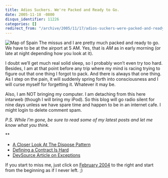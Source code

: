 ```yaml
---
title: Adios Suckers. We're Packed and Ready to Go.
date: 2005-11-18 -0800
disqus_identifier: 11226
categories: []
redirect_from: "/archive/2005/11/17/adios-suckers-were-packed-and-ready-to-go.aspx/"
---
```


![Map of Spain](https://haacked.com/images/MapSpain.jpg) The missus and I
are pretty much packed and ready to go. We have to be at the airport at
5 AM. Yes, that is *AM* as in early morning (or late at night depending
how you look at it).

I doubt we’ll get much real solid sleep, so I probably won’t even try
too hard. Besides, I am at that point before any trip where my mind is
racing trying to figure out that one thing I forgot to pack. And there
is always that one thing. As I step on the pain, it will suddenly spring
forth into consciousness and I will curse myself for forgetting it.
Whatever it may be.

Also, I am NOT bringing my computer. I am detaching from this here
intarweb (though I will bring my iPod). So this blog will go radio
silent for nine days unless we have spare time and happen to be in an
internet cafe. I might login to delete comment spam.

*P.S. While I’m gone, be sure to read some of my latest posts and let me
know what you think.*

**

-   [A Closer Look At The Dispose
    Pattern](/archive/2005//11/18/ACloserLookAtDisposePattern.aspx)
-   [Defining a Contract Is
    Hard](/archive/2005/11/17/DefiningAContractIsHard.aspx)
-   [DevSource Article on
    Exceptions](/archive/2005/11/17/DevSourceArticleOnExceptions.aspx)

If you start to miss me, just click on [February
2004](/archive/2004/02.aspx) to the right and start from the beginning
as if I never left. ;)

